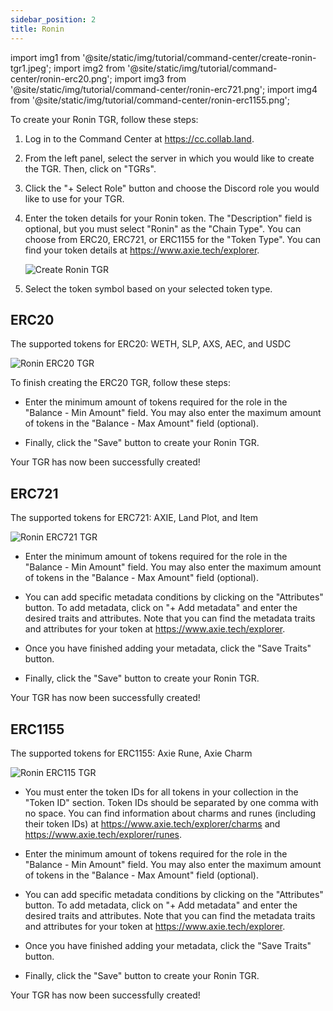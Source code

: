 ```yaml
---
sidebar_position: 2
title: Ronin
---
```


import img1 from '@site/static/img/tutorial/command-center/create-ronin-tgr1.jpeg';
import img2 from '@site/static/img/tutorial/command-center/ronin-erc20.png';
import img3 from '@site/static/img/tutorial/command-center/ronin-erc721.png';
import img4 from '@site/static/img/tutorial/command-center/ronin-erc1155.png';


To create your Ronin TGR, follow these steps:

1. Log in to the Command Center at https://cc.collab.land.
2. From the left panel, select the server in which you would like to create the TGR. Then, click on "TGRs".

3. Click the "+ Select Role" button and choose the Discord role you would like to use for your TGR. 
4. Enter the token details for your Ronin token. The "Description" field is optional, but you must select "Ronin" as the "Chain Type". You can choose from ERC20, ERC721, or ERC1155 for the "Token Type". You can find your token details at https://www.axie.tech/explorer.

   <div class="text--center">
   <img  src={img1} alt="Create Ronin TGR" />
   </div>

5. Select the token symbol based on your selected token type.

## ERC20

The supported tokens for ERC20: WETH, SLP, AXS, AEC, and USDC

   <div class="text--center">
      <img  src={img2} alt="Ronin ERC20 TGR" />
   </div>

To finish creating the ERC20 TGR, follow these steps:

- Enter the minimum amount of tokens required for the role in the "Balance - Min Amount" field. You may also enter the maximum amount of tokens in the "Balance - Max Amount" field (optional).

- Finally, click the "Save" button to create your Ronin TGR. 

Your TGR has now been successfully created!


## ERC721

The supported tokens for ERC721: AXIE, Land Plot, and Item

   <div class="text--center">
      <img  src={img3} alt="Ronin ERC721 TGR" />
   </div>

- Enter the minimum amount of tokens required for the role in the "Balance - Min Amount" field. You may also enter the maximum amount of tokens in the "Balance - Max Amount" field (optional).

- You can add specific metadata conditions by clicking on the "Attributes" button. To add metadata, click on "+ Add metadata" and enter the desired traits and attributes. Note that you can find the metadata traits and attributes for your token at https://www.axie.tech/explorer.

- Once you have finished adding your metadata, click the "Save Traits" button.

- Finally, click the "Save" button to create your Ronin TGR. 

Your TGR has now been successfully created!

## ERC1155

The supported tokens for ERC1155: Axie Rune, Axie Charm

   <div class="text--center">
      <img  src={img4} alt="Ronin ERC115 TGR" />
   </div>

- You must enter the token IDs for all tokens in your collection in the "Token ID" section. Token IDs should be separated by one comma with no space. You can find information about charms and runes (including their token IDs) at https://www.axie.tech/explorer/charms and https://www.axie.tech/explorer/runes.

- Enter the minimum amount of tokens required for the role in the "Balance - Min Amount" field. You may also enter the maximum amount of tokens in the "Balance - Max Amount" field (optional).

- You can add specific metadata conditions by clicking on the "Attributes" button. To add metadata, click on "+ Add metadata" and enter the desired traits and attributes. Note that you can find the metadata traits and attributes for your token at https://www.axie.tech/explorer.

- Once you have finished adding your metadata, click the "Save Traits" button.

- Finally, click the "Save" button to create your Ronin TGR. 

Your TGR has now been successfully created!
